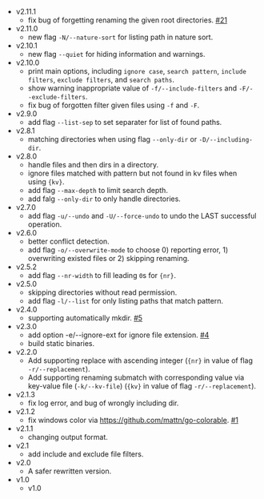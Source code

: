- v2.11.1
    - fix bug of forgetting renaming the given root directories. [#21](https://github.com/shenwei356/brename/issues/21)
- v2.11.0
    - new flag `-N/--nature-sort` for listing path in nature sort.
- v2.10.1
    - new flag `--quiet` for hiding information and warnings.
- v2.10.0
    - print main options, including `ignore case`, `search pattern`, `include filters`, `exclude filters`, and `search paths`.
    - show warning inappropriate value of `-f/--include-filters` and `-F/--exclude-filters`.
    - fix bug of forgotten filter given files using `-f` and `-F`.
- v2.9.0
    - add flag `--list-sep` to set separater for list of found paths.
- v2.8.1
    - matching directories when using flag `--only-dir` or `-D/--including-dir`.
- v2.8.0
    - handle files and then dirs in a directory.
    - ignore files matched with pattern but not found in kv files when using `{kv}`.
    - add flag `--max-depth` to limit search depth.
    - add falg `--only-dir` to only handle directories.
- v2.7.0
    - add flag `-u/--undo` and `-U/--force-undo` to undo the LAST successful operation.
- v2.6.0
    - better conflict detection.
    - add flag `-o/--overwrite-mode` to choose 0) reporting error, 1) overwriting existed files or 2) skipping renaming.
- v2.5.2
    - add flag `--nr-width` to fill leading `0`s for `{nr}`.
- v2.5.0
    - skipping directories without read permission.
    - add flag `-l/--list` for only listing paths that match pattern.
- v2.4.0
    - supporting automatically mkdir. [#5](https://github.com/shenwei356/brename/issues/5)
- v2.3.0
    - add option -e/--ignore-ext for ignore file extension. [#4](https://github.com/shenwei356/brename/issues/4)
    - build static binaries.
- v2.2.0
    - Add supporting replace with ascending integer (`{nr}` in value of flag `-r/--replacement`).
    - Add supporting renaming submatch with corresponding value via key-value file (`-k/--kv-file`)  (`{kv}` in value of flag `-r/--replacement`).
- v2.1.3
    - fix log error, and bug of wrongly including dir.
- v2.1.2
    - fix windows color via https://github.com/mattn/go-colorable. [#1](https://github.com/shenwei356/brename/pull/1)
- v2.1.1
    - changing output format.
- v2.1
    - add include and exclude file filters.
- v2.0
    - A safer rewritten version.
- v1.0
    - v1.0
    
